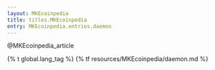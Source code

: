 ```yaml
---
layout: MKEcoinpedia
title: titles.MKEcoinpedia
entry: MKEcoinpedia.entries.daemon
---
```


@MKEcoinpedia_article

{% t global.lang_tag %}
{% tf resources/MKEcoinpedia/daemon.md %}
